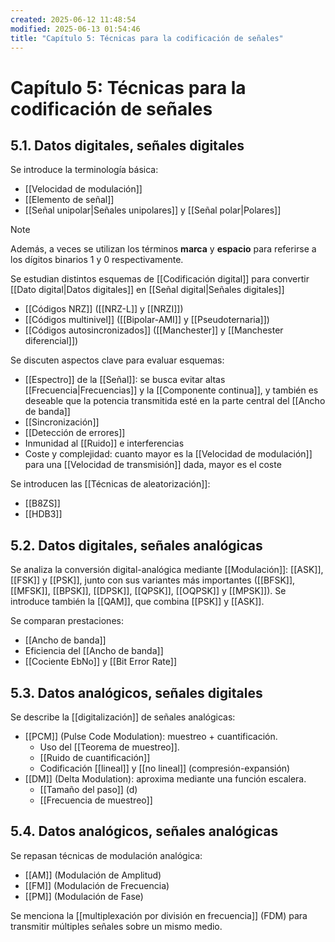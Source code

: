 ```yaml
---
created: 2025-06-12 11:48:54
modified: 2025-06-13 01:54:46
title: "Capítulo 5: Técnicas para la codificación de señales"
---
```


# Capítulo 5: Técnicas para la codificación de señales

## 5.1. Datos digitales, señales digitales

Se introduce la terminología básica:

- [[Velocidad de modulación]]
- [[Elemento de señal]]
- [[Señal unipolar|Señales unipolares]] y [[Señal polar|Polares]]

> [!note]
> Además, a veces se utilizan los términos **marca** y **espacio** para referirse a los dígitos binarios $1$ y $0$ respectivamente.

Se estudian distintos esquemas de [[Codificación digital]] para convertir [[Dato digital|Datos digitales]] en [[Señal digital|Señales digitales]]

- [[Códigos NRZ]] ([[NRZ-L]] y [[NRZI]])
- [[Códigos multinivel]] ([[Bipolar-AMI]] y [[Pseudoternaria]])
- [[Códigos autosincronizados]] ([[Manchester]] y [[Manchester diferencial]])

Se discuten aspectos clave para evaluar esquemas:

- [[Espectro]] de la [[Señal]]: se busca evitar altas [[Frecuencia|Frecuencias]] y la [[Componente continua]], y también es deseable que la potencia transmitida esté en la parte central del [[Ancho de banda]]
- [[Sincronización]]
- [[Detección de errores]]
- Inmunidad al [[Ruido]] e interferencias
- Coste y complejidad: cuanto mayor es la [[Velocidad de modulación]] para una [[Velocidad de transmisión]] dada, mayor es el coste

Se introducen las [[Técnicas de aleatorización]]:

- [[B8ZS]]
- [[HDB3]]

## 5.2. Datos digitales, señales analógicas

Se analiza la conversión digital-analógica mediante [[Modulación]]: [[ASK]], [[FSK]] y [[PSK]], junto con sus variantes más importantes ([[BFSK]], [[MFSK]], [[BPSK]], [[DPSK]], [[QPSK]], [[OQPSK]] y [[MPSK]]). Se introduce también la [[QAM]], que combina [[PSK]] y [[ASK]].

Se comparan prestaciones:

- [[Ancho de banda]]
- Eficiencia del [[Ancho de banda]]
- [[Cociente EbNo]] y [[Bit Error Rate]]

## 5.3. Datos analógicos, señales digitales

Se describe la [[digitalización]] de señales analógicas:

- [[PCM]] (Pulse Code Modulation): muestreo + cuantificación.
    - Uso del [[Teorema de muestreo]].
    - [[Ruido de cuantificación]]
    - Codificación [[lineal]] y [[no lineal]] (compresión-expansión)
- [[DM]] (Delta Modulation): aproxima mediante una función escalera.
    - [[Tamaño del paso]] (d)
    - [[Frecuencia de muestreo]]

## 5.4. Datos analógicos, señales analógicas

Se repasan técnicas de modulación analógica:

- [[AM]] (Modulación de Amplitud)
- [[FM]] (Modulación de Frecuencia)
- [[PM]] (Modulación de Fase)

Se menciona la [[multiplexación por división en frecuencia]] (FDM) para transmitir múltiples señales sobre un mismo medio.
